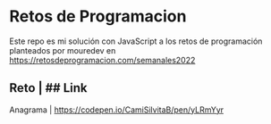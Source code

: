 # Retos de Programacion
Este repo es mi solución con JavaScript a los retos de programación planteados por mouredev en https://retosdeprogramacion.com/semanales2022


 ## Reto | ## Link
 Anagrama | https://codepen.io/CamiSilvitaB/pen/yLRmYyr
 

